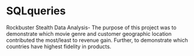 # SQLqueries

Rockbuster Stealth Data Analysis- The purpose of this project was to demonstrate which movie genre and customer geographic location contributed the most/least to revenue gain. Further, to demonstrate which countries have highest fidelity in products.
